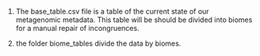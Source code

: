 1. The base_table.csv file is a table of the current state of our metagenomic 
metadata. This table will be should be divided into biomes for a manual repair
of incongruences.

2. the folder biome_tables divide the data by biomes.